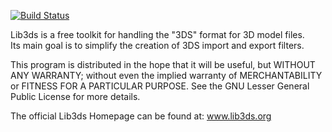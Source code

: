 [![Build Status](https://travis-ci.org/hoopoe/lib3ds.svg?branch=master)](https://travis-ci.org/hoopoe/lib3ds)

Lib3ds is a free toolkit for handling the "3DS" format for 3D model files.  
Its main goal is to simplify the creation of 3DS import and export filters. 
 
This  program  is  distributed in  the  hope that it will  be useful,  but
WITHOUT ANY WARRANTY; without even the implied warranty of MERCHANTABILITY
or FITNESS FOR A PARTICULAR PURPOSE. See the GNU Lesser General Public
License for more details.

The official Lib3ds Homepage can be found at: www.lib3ds.org


